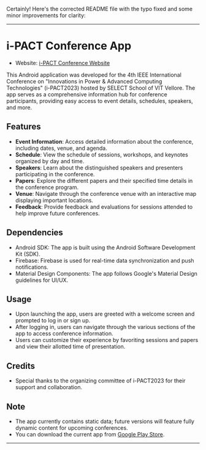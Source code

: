 Certainly! Here's the corrected README file with the typo fixed and some minor improvements for clarity:

---

# i-PACT Conference App

- Website: [i-PACT Conference Website](https://vit.ac.in/ipact/)

This Android application was developed for the 4th IEEE International Conference on "Innovations in Power & Advanced Computing Technologies" (i-PACT2023) hosted by SELECT School of VIT Vellore. The app serves as a comprehensive information hub for conference participants, providing easy access to event details, schedules, speakers, and more.

## Features

- **Event Information**: Access detailed information about the conference, including dates, venue, and agenda.
- **Schedule**: View the schedule of sessions, workshops, and keynotes organized by day and time.
- **Speakers**: Learn about the distinguished speakers and presenters participating in the conference.
- **Papers**: Explore the different papers and their specified time details in the conference program.
- **Venue**: Navigate through the conference venue with an interactive map displaying important locations.
- **Feedback**: Provide feedback and evaluations for sessions attended to help improve future conferences.

## Dependencies

- Android SDK: The app is built using the Android Software Development Kit (SDK).
- Firebase: Firebase is used for real-time data synchronization and push notifications.
- Material Design Components: The app follows Google's Material Design guidelines for UI/UX.

## Usage

- Upon launching the app, users are greeted with a welcome screen and prompted to log in or sign up.
- After logging in, users can navigate through the various sections of the app to access conference information.
- Users can customize their experience by favoriting sessions and papers and view their allotted time of presentation.

## Credits
- Special thanks to the organizing committee of i-PACT2023 for their support and collaboration.

## Note
- The app currently contains static data; future versions will feature fully dynamic content for upcoming conferences.
- You can download the current app from [Google Play Store](https://play.google.com/store/apps/details?id=com.ipact.ipact_23&pcampaignid=web_share).

---

